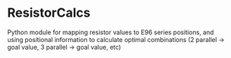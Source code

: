 # ResistorCalcs
Python module for mapping resistor values to E96 series positions, and using positional information to calculate optimal combinations (2 parallel -> goal value, 3 parallel -> goal value, etc)
